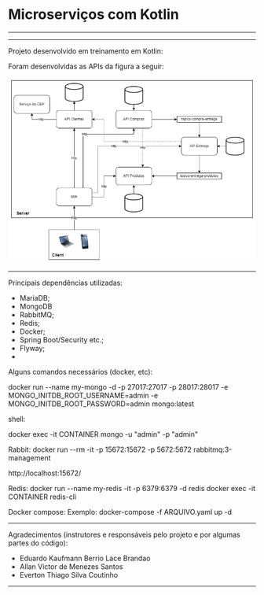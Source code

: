 <h1> Microserviços com Kotlin </h1>

<hr>
<hr>

Projeto desenvolvido em treinamento em Kotlin:

Foram desenvolvidas as APIs da figura a seguir:

![Screenshot](desafio.drawio.png)

<hr>

Principais dependências utilizadas:

- MariaDB;
- MongoDB
- RabbitMQ;
- Redis;
- Docker;
- Spring Boot/Security etc.;
- Flyway;
- 

Alguns comandos necessários (docker, etc):

docker run --name my-mongo -d -p 27017:27017 -p 28017:28017 -e MONGO_INITDB_ROOT_USERNAME=admin -e MONGO_INITDB_ROOT_PASSWORD=admin mongo:latest

shell:

docker exec -it CONTAINER mongo -u "admin" -p "admin"

Rabbit:
docker run --rm -it -p 15672:15672 -p 5672:5672 rabbitmq:3-management

http://localhost:15672/


Redis:
docker run --name my-redis -it -p 6379:6379 -d redis
docker exec -it CONTAINER redis-cli

Docker compose:
Exemplo:
docker-compose -f ARQUIVO.yaml up -d

<hr>

Agradecimentos (instrutores e responsáveis pelo projeto e por algumas partes do código):
- Eduardo Kaufmann Berrio Lace Brandao
- Allan Victor de Menezes Santos
- Everton Thiago Silva Coutinho
<hr>